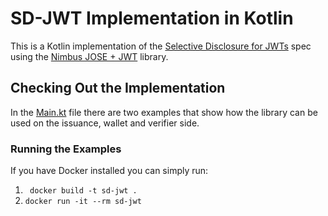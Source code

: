 # SD-JWT Implementation in Kotlin

This is a Kotlin implementation of the [Selective Disclosure for JWTs](https://github.com/oauthstuff/draft-selective-disclosure-jwt)
spec using the [Nimbus JOSE + JWT](https://connect2id.com/products/nimbus-jose-jwt) 
library.

## Checking Out the Implementation

In the [Main.kt](src/main/kotlin/com/yes/sd_jwt/Main.kt) file 
there are two examples that show how the library can be used
on the issuance, wallet and verifier side.

### Running the Examples

If you have Docker installed you can simply run:

1. `` docker build -t sd-jwt .``
2. ``docker run -it --rm sd-jwt``